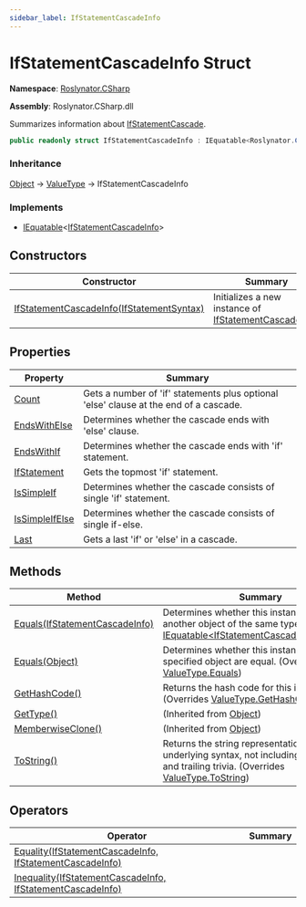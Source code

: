 ```yaml
---
sidebar_label: IfStatementCascadeInfo
---
```


# IfStatementCascadeInfo Struct

**Namespace**: [Roslynator.CSharp](../index.md)

**Assembly**: Roslynator\.CSharp\.dll

  
Summarizes information about [IfStatementCascade](../IfStatementCascade/index.md)\.

```csharp
public readonly struct IfStatementCascadeInfo : IEquatable<Roslynator.CSharp.IfStatementCascadeInfo>
```

### Inheritance

[Object](https://docs.microsoft.com/en-us/dotnet/api/system.object) &#x2192; [ValueType](https://docs.microsoft.com/en-us/dotnet/api/system.valuetype) &#x2192; IfStatementCascadeInfo

### Implements

* [IEquatable](https://docs.microsoft.com/en-us/dotnet/api/system.iequatable-1)&lt;[IfStatementCascadeInfo](./index.md)&gt;

## Constructors

| Constructor | Summary |
| ----------- | ------- |
| [IfStatementCascadeInfo(IfStatementSyntax)](-ctor/index.md) | Initializes a new instance of [IfStatementCascadeInfo](./index.md)\. |

## Properties

| Property | Summary |
| -------- | ------- |
| [Count](Count/index.md) | Gets a number of 'if' statements plus optional 'else' clause at the end of a cascade\. |
| [EndsWithElse](EndsWithElse/index.md) | Determines whether the cascade ends with 'else' clause\. |
| [EndsWithIf](EndsWithIf/index.md) | Determines whether the cascade ends with 'if' statement\. |
| [IfStatement](IfStatement/index.md) | Gets the topmost 'if' statement\. |
| [IsSimpleIf](IsSimpleIf/index.md) | Determines whether the cascade consists of single 'if' statement\. |
| [IsSimpleIfElse](IsSimpleIfElse/index.md) | Determines whether the cascade consists of single if\-else\. |
| [Last](Last/index.md) | Gets a last 'if' or 'else' in a cascade\. |

## Methods

| Method | Summary |
| ------ | ------- |
| [Equals(IfStatementCascadeInfo)](Equals/index.md#1103005347) | Determines whether this instance is equal to another object of the same type\. \(Implements [IEquatable&lt;IfStatementCascadeInfo&gt;.Equals](https://docs.microsoft.com/en-us/dotnet/api/system.iequatable-1.equals)\) |
| [Equals(Object)](Equals/index.md#454128297) | Determines whether this instance and a specified object are equal\. \(Overrides [ValueType.Equals](https://docs.microsoft.com/en-us/dotnet/api/system.valuetype.equals)\) |
| [GetHashCode()](GetHashCode/index.md) | Returns the hash code for this instance\. \(Overrides [ValueType.GetHashCode](https://docs.microsoft.com/en-us/dotnet/api/system.valuetype.gethashcode)\) |
| [GetType()](https://docs.microsoft.com/en-us/dotnet/api/system.object.gettype) |  \(Inherited from [Object](https://docs.microsoft.com/en-us/dotnet/api/system.object)\) |
| [MemberwiseClone()](https://docs.microsoft.com/en-us/dotnet/api/system.object.memberwiseclone) |  \(Inherited from [Object](https://docs.microsoft.com/en-us/dotnet/api/system.object)\) |
| [ToString()](ToString/index.md) | Returns the string representation of the underlying syntax, not including its leading and trailing trivia\. \(Overrides [ValueType.ToString](https://docs.microsoft.com/en-us/dotnet/api/system.valuetype.tostring)\) |

## Operators

| Operator | Summary |
| -------- | ------- |
| [Equality(IfStatementCascadeInfo, IfStatementCascadeInfo)](op_Equality/index.md) | |
| [Inequality(IfStatementCascadeInfo, IfStatementCascadeInfo)](op_Inequality/index.md) | |

